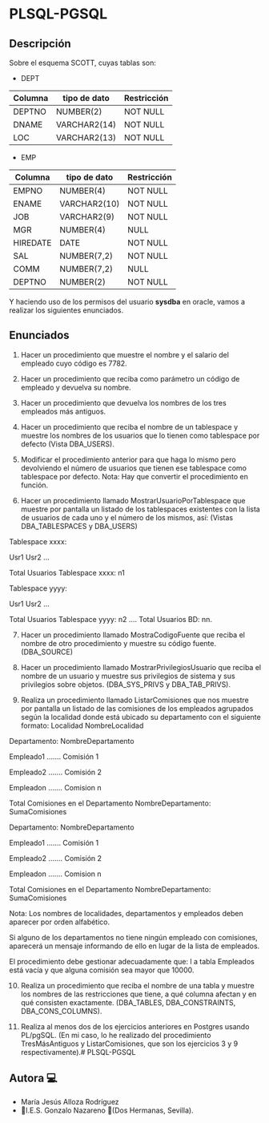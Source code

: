# PLSQL-PGSQL

## Descripción
Sobre el esquema SCOTT, cuyas tablas son:

- DEPT

| Columna | tipo de dato | Restricción |
| --- | --- | --- |
| DEPTNO | NUMBER(2) | NOT NULL |
| DNAME | VARCHAR2(14) | NOT NULL |
| LOC | VARCHAR2(13) | NOT NULL |

- EMP

| Columna | tipo de dato | Restricción |
| --- | --- | --- |
| EMPNO | NUMBER(4) | NOT NULL |
| ENAME | VARCHAR2(10) | NOT NULL |
| JOB | VARCHAR2(9) | NOT NULL |
| MGR | NUMBER(4) | NULL |
| HIREDATE | DATE | NOT NULL |
| SAL | NUMBER(7,2) | NOT NULL |
| COMM | NUMBER(7,2) | NULL |
| DEPTNO | NUMBER(2) | NOT NULL |

Y haciendo uso de los permisos del usuario **sysdba** en oracle, vamos a realizar los siguientes enunciados.

## Enunciados

1. Hacer un procedimiento que muestre el nombre y el salario del empleado cuyo código es 7782.

2. Hacer un procedimiento que reciba como parámetro un código de empleado y devuelva su nombre.

3. Hacer un procedimiento que devuelva los nombres de los tres empleados más antiguos.

4. Hacer un procedimiento que reciba el nombre de un tablespace y muestre los nombres de los usuarios que lo tienen como tablespace por defecto (Vista DBA_USERS).

5. Modificar el procedimiento anterior para que haga lo mismo pero devolviendo el número de usuarios que tienen ese tablespace como tablespace por defecto. Nota: Hay que convertir el procedimiento en función.

6. Hacer un procedimiento llamado MostrarUsuarioPorTablespace que muestre por pantalla un listado de los tablespaces existentes con la lista de usuarios de cada uno y el número de los mismos, así: (Vistas DBA_TABLESPACES y DBA_USERS) 

Tablespace xxxx:

Usr1
Usr2
...

Total Usuarios Tablespace xxxx: n1

Tablespace yyyy:

Usr1
Usr2
...

Total Usuarios Tablespace yyyy: n2
....
Total Usuarios BD: nn.

7. Hacer un procedimiento llamado MostraCodigoFuente que reciba el nombre de otro procedimiento y muestre su código fuente. (DBA_SOURCE)

8. Hacer un procedimiento llamado MostrarPrivilegiosUsuario que reciba el nombre de un usuario y muestre sus privilegios de sistema y sus privilegios sobre objetos. (DBA_SYS_PRIVS y DBA_TAB_PRIVS).

9. Realiza un procedimiento llamado ListarComisiones que nos muestre por pantalla un listado de las comisiones de los empleados agrupados según la localidad donde está ubicado su departamento con el siguiente formato: 
Localidad NombreLocalidad

Departamento: NombreDepartamento

Empleado1 ……. Comisión 1

Empleado2 ……. Comisión 2

Empleadon ……. Comision n

Total Comisiones en el Departamento NombreDepartamento: SumaComisiones

Departamento: NombreDepartamento

Empleado1 ……. Comisión 1

Empleado2 ……. Comisión 2

Empleadon ……. Comision n

Total Comisiones en el Departamento NombreDepartamento: SumaComisiones

Nota: Los nombres de localidades, departamentos y empleados deben aparecer por orden alfabético.

Si alguno de los departamentos no tiene ningún empleado con comisiones, aparecerá un mensaje informando de ello en lugar de la lista de empleados.

El procedimiento debe gestionar adecuadamente que: l a tabla Empleados está vacía y que alguna comisión sea mayor que 10000.

10. Realiza un procedimiento que reciba el nombre de una tabla y muestre los nombres de las restricciones que tiene, a qué columna afectan y en qué consisten exactamente. (DBA_TABLES, DBA_CONSTRAINTS, DBA_CONS_COLUMNS).

11. Realiza al menos dos de los ejercicios anteriores en Postgres usando PL/pgSQL. (En mi caso, lo he realizado del procedimiento TresMásAntiguos y ListarComisiones, que son los ejercicios 3 y 9 respectivamente).# PLSQL-PGSQL

## Autora :computer:
* María Jesús Alloza Rodríguez
* :school:I.E.S. Gonzalo Nazareno :round_pushpin:(Dos Hermanas, Sevilla).

